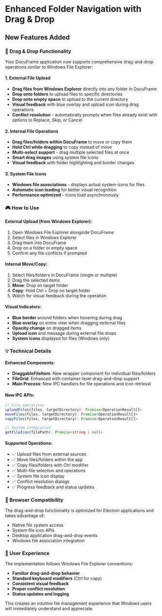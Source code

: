# Enhanced Folder Navigation with Drag & Drop

## New Features Added

### 🎯 Drag & Drop Functionality

Your DocuFrame application now supports comprehensive drag-and-drop operations similar to Windows File Explorer:

#### 1. **External File Upload**
- **Drag files from Windows Explorer** directly into any folder in DocuFrame
- **Drop onto folders** to upload files to specific directories
- **Drop onto empty space** to upload to the current directory
- **Visual feedback** with blue overlay and upload icon during drag operations
- **Conflict resolution** - automatically prompts when files already exist with options to Replace, Skip, or Cancel

#### 2. **Internal File Operations**
- **Drag files/folders within DocuFrame** to move or copy them
- **Hold Ctrl while dragging** to copy instead of move
- **Multi-select support** - drag multiple selected files at once
- **Smart drag images** using system file icons
- **Visual feedback** with folder highlighting and border changes

#### 3. **System File Icons**
- **Windows file associations** - displays actual system icons for files
- **Automatic icon loading** for better visual recognition
- **Performance optimized** - icons load asynchronously

### 🎮 How to Use

#### External Upload (from Windows Explorer):
1. Open Windows File Explorer alongside DocuFrame
2. Select files in Windows Explorer
3. Drag them into DocuFrame
4. Drop on a folder or empty space
5. Confirm any file conflicts if prompted

#### Internal Move/Copy:
1. Select files/folders in DocuFrame (single or multiple)
2. Drag the selected items
3. **Move**: Drop on target folder
4. **Copy**: Hold Ctrl + Drop on target folder
5. Watch for visual feedback during the operation

#### Visual Indicators:
- **Blue border** around folders when hovering during drag
- **Blue overlay** on entire view when dragging external files
- **Opacity change** on dragged items
- **Upload icon** and message during external file drops
- **System icons** displayed for files (Windows only)

### 💡 Technical Details

#### Enhanced Components:
- **DraggableFileItem**: New wrapper component for individual files/folders
- **FileGrid**: Enhanced with container-level drag-and-drop support
- **Main Process**: New IPC handlers for file operations and icon retrieval

#### New IPC APIs:
```typescript
// File operations
uploadFiles(files, targetDirectory): Promise<OperationResult[]>
moveFiles(files, targetDirectory): Promise<OperationResult[]>
copyFiles(files, targetDirectory): Promise<OperationResult[]>

// System integration
getFileIcon(filePath): Promise<string | null>
```

#### Supported Operations:
- ✅ Upload files from external sources
- ✅ Move files/folders within the app
- ✅ Copy files/folders with Ctrl modifier
- ✅ Multi-file selection and operations
- ✅ System file icon display
- ✅ Conflict resolution dialogs
- ✅ Progress feedback and status updates

### 🔧 Browser Compatibility

The drag-and-drop functionality is optimized for Electron applications and takes advantage of:
- Native file system access
- System file icon APIs
- Desktop application drag-and-drop events
- Windows file association integration

### 📱 User Experience

The implementation follows Windows File Explorer conventions:
- **Familiar drag-and-drop behavior**
- **Standard keyboard modifiers** (Ctrl for copy)
- **Consistent visual feedback**
- **Proper conflict resolution**
- **Status updates and logging**

This creates an intuitive file management experience that Windows users will immediately understand and appreciate. 